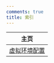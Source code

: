```yaml
---
comments: true
title: 索引
---
```



| 主页                                                            |
| --------------------------------------------------------------- |
| [虚拟环境配置](./env_config/env.md)                             |
